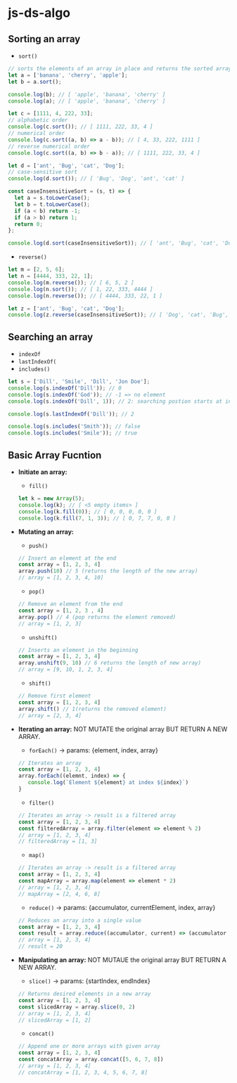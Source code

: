 # js-ds-algo

## Sorting an array
  - `sort()`
  ```javascript
  // sorts the elements of an array in place and returns the sorted array.
  let a = ['banana', 'cherry', 'apple'];
  let b = a.sort();

  console.log(b); // [ 'apple', 'banana', 'cherry' ]
  console.log(a); // [ 'apple', 'banana', 'cherry' ]
  ```

  ```javascript
  let c = [1111, 4, 222, 33];
  // alphabetic order
  console.log(c.sort()); // [ 1111, 222, 33, 4 ]
  // numerical order
  console.log(c.sort((a, b) => a - b)); // [ 4, 33, 222, 1111 ]
  // reverse numerical order
  console.log(c.sort((a, b) => b - a)); // [ 1111, 222, 33, 4 ]
  ```

  ```javascript
  let d = ['ant', 'Bug', 'cat', 'Dog'];
  // case-sensitive sort
  console.log(d.sort()); // [ 'Bug', 'Dog', 'ant', 'cat' ]

  const caseInsensitiveSort = (s, t) => {
    let a = s.toLowerCase();
    let b = t.toLowerCase();
    if (a < b) return -1;
    if (a > b) return 1;
    return 0;
  };

  console.log(d.sort(caseInsensitiveSort)); // [ 'ant', 'Bug', 'cat', 'Dog' ]
  ```
  - `reverse()`
  ```javascript
  let m = [2, 5, 6];
  let n = [4444, 333, 22, 1];
  console.log(m.reverse()); // [ 6, 5, 2 ]
  console.log(n.sort()); // [ 1, 22, 333, 4444 ]
  console.log(n.reverse()); // [ 4444, 333, 22, 1 ]

  let z = ['ant', 'Bug', 'cat', 'Dog'];
  console.log(z.reverse(caseInsensitiveSort)); // [ 'Dog', 'cat', 'Bug', 'ant' ]
  ```
 

## Searching an array
  - `indexOf`
  - `lastIndexOf(`
  - `includes()`
  ```javascript
  let s = ['Dill', 'Smile', 'Dill', 'Jon Doe'];
  console.log(s.indexOf('Dill')); // 0
  console.log(s.indexOf('God')); // -1 => no element
  console.log(s.indexOf('Dill', 1)); // 2: searching postion starts at index 1
  
  console.log(s.lastIndexOf('Dill')); // 2
  
  console.log(s.includes('Smith')); // false
  console.log(s.includes('Smile')); // true
  ```

## Basic Array Fucntion 
- **Initiate an array:**
  - `fill()`
  ```javascript
  let k = new Array(5);
  console.log(k); // [ <5 empty items> ]
  console.log(k.fill(0)); // [ 0, 0, 0, 0, 0 ]
  console.log(k.fill(7, 1, 3)); // [ 0, 7, 7, 0, 0 ]
  ```

- **Mutating an array:** 
  - `push()`
  ```javascript
  // Insert an element at the end
  const array = [1, 2, 3, 4]
  array.push(10) // 5 (returns the length of the new array)
  // array = [1, 2, 3, 4, 10]
  ```
  
  - `pop()`
  ```javascript
  // Remove an element from the end
  const array = [1, 2, 3 , 4]
  array.pop() // 4 (pop returns the element removed)
  // array = [1, 2, 3]
  ```
  
  - `unshift()`
  ```javascript
  // Inserts an element in the beginning
  const array = [1, 2, 3, 4]
  array.unshift(9, 10) // 6 returns the length of new array)
  // array = [9, 10, 1, 2, 3, 4] 
  ```
  
  - `shift()`
  ```javascript
  // Remove first element
  const array = [1, 2, 3, 4]
  array.shift() // 1(returns the removed element)
  // array = [2, 3, 4]
  ```

- **Iterating an array:**  NOT MUTATE the original array BUT RETURN A NEW ARRAY.
  - `forEach()` -> params: {element, index, array}
  ```javascript
  // Iterates an array
  const array = [1, 2, 3, 4]
  array.forEach((elemnt, index) => {
     console.log(`Element ${element} at index ${index}`)
  }
  ```
  
  - `filter()`
  ```javascript
  // Iterates an array -> result is a filtered array
  const array = [1, 2, 3, 4]
  const filteredArray = array.filter(element => element % 2)
  // array = [1, 2, 3, 4]
  // filteredArray = [1, 3]
  ```
  
  - `map()`
  ```javascript
  // Iterates an array -> result is a filtered array
  const array = [1, 2, 3, 4]
  const mapArray = array.map(element => element * 2)
  // array = [1, 2, 3, 4]
  // mapArray = [2, 4, 6, 8]
  ```
  
  - `reduce()` -> params: {accumulator, currentElement, index, array}
  ```javascript
  // Reduces an array into a single value 
  const array = [1, 2, 3, 4]
  const result = array.reduce((accumulator, current) => (accumulator + current), 10)
  // array = [1, 2, 3, 4]
  // result = 20
  ```
  
  
- **Manipulating an array:**  NOT MUTAUE the original array BUT RETURN A NEW ARRAY.
  - `slice()` -> params: {startIndex, endIndex}
  ```javascript
  // Returns desired elements in a new array
  const array = [1, 2, 3, 4]
  const slicedArray = array.slice(0, 2)
  // array = [1, 2, 3, 4]
  // slicedArray = [1, 2]
  ```
  
  - `concat()`
  ```javascript
  // Append one or more arrays with given array
  const array = [1, 2, 3, 4]
  const concatArray = array.concat([5, 6, 7, 8])
  // array = [1, 2, 3, 4]
  // concatArray = [1, 2, 3, 4, 5, 6, 7, 8]
  ```
